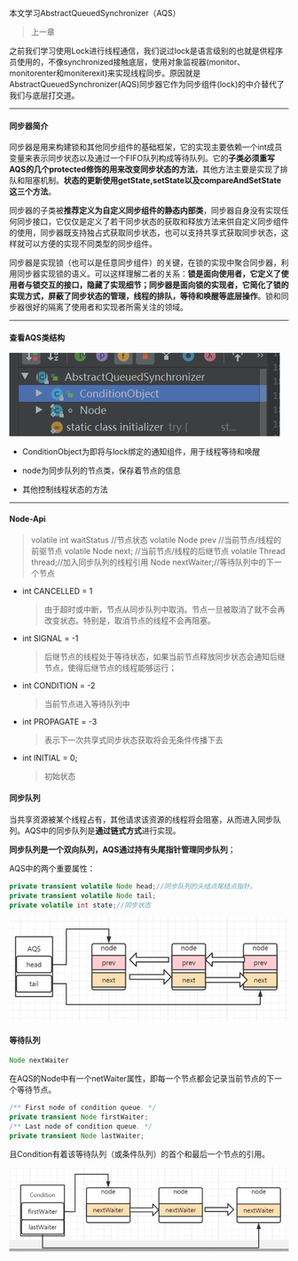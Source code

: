 本文学习AbstractQueuedSynchronizer（AQS）

> 上一章



之前我们学习使用Lock进行线程通信，我们说过lock是语言级别的也就是供程序员使用的，不像synchronized接触底层，使用对象监视器(monitor、monitorenter和moniterexit)来实现线程同步。原因就是AbstractQueuedSynchronizer(AQS)同步器它作为同步组件(lock)的中介替代了我们与底层打交道。

<hr>


#### 同步器简介

同步器是用来构建锁和其他同步组件的基础框架，它的实现主要依赖一个int成员变量来表示同步状态以及通过一个FIFO队列构成等待队列。它的**子类必须重写AQS的几个protected修饰的用来改变同步状态的方法**，其他方法主要是实现了排队和阻塞机制。**状态的更新使用getState,setState以及compareAndSetState这三个方法**。

同步器的子类被**推荐定义为自定义同步组件的静态内部类**，同步器自身没有实现任何同步接口，它仅仅是定义了若干同步状态的获取和释放方法来供自定义同步组件的使用，同步器既支持独占式获取同步状态，也可以支持共享式获取同步状态，这样就可以方便的实现不同类型的同步组件。

同步器是实现锁（也可以是任意同步组件）的关键，在锁的实现中聚合同步器，利用同步器实现锁的语义。可以这样理解二者的关系：**锁是面向使用者，它定义了使用者与锁交互的接口，隐藏了实现细节；同步器是面向锁的实现者，它简化了锁的实现方式，屏蔽了同步状态的管理，线程的排队，等待和唤醒等底层操作**。锁和同步器很好的隔离了使用者和实现者所需关注的领域。



<hr>


#### 查看AQS类结构


![image-20220324220251121](thread08.assets/image-20220324220251121.png)

- ConditionObject为即将与lock绑定的通知组件，用于线程等待和唤醒

- node为同步队列的节点类，保存着节点的信息
- 其他控制线程状态的方法

<hr>


#### Node-Api

> volatile int waitStatus //节点状态
> volatile Node prev //当前节点/线程的前驱节点
> volatile Node next; //当前节点/线程的后继节点
> volatile Thread thread;//加入同步队列的线程引用
> Node nextWaiter;//等待队列中的下一个节点

- int CANCELLED =  1

  > 由于超时或中断，节点从同步队列中取消。节点一旦被取消了就不会再改变状态。特别是，取消节点的线程不会再阻塞。

- int SIGNAL    = -1

  > 后继节点的线程处于等待状态，如果当前节点释放同步状态会通知后继节点，使得后继节点的线程能够运行；

- int CONDITION = -2

  > 当前节点进入等待队列中
  >

- int PROPAGATE = -3

  > 表示下一次共享式同步状态获取将会无条件传播下去


- int INITIAL = 0;

  >初始状态



#### 同步队列

当共享资源被某个线程占有，其他请求该资源的线程将会阻塞，从而进入同步队列。AQS中的同步队列是**通过链式方式**进行实现。

**同步队列是一个双向队列，AQS通过持有头尾指针管理同步队列**；

AQS中的两个重要属性：

```java
private transient volatile Node head;//同步队列的头结点尾结点指针。
private transient volatile Node tail;
private volatile int state;//同步状态
```



![image-20220324233307411](thread08.assets/image-20220324233307411.png)

#### 等待队列

```java
Node nextWaiter
```

在AQS的Node中有一个netWaiter属性，即每一个节点都会记录当前节点的下一个等待节点。

```java
/** First node of condition queue. */
private transient Node firstWaiter;
/** Last node of condition queue. */
private transient Node lastWaiter;
```

且Condition有着该等待队列（或条件队列）的首个和最后一个节点的引用。

<img src="thread08待更新.assets/image-20220326113749185.png" alt="image-20220326113749185" style="zoom:80%;" />



